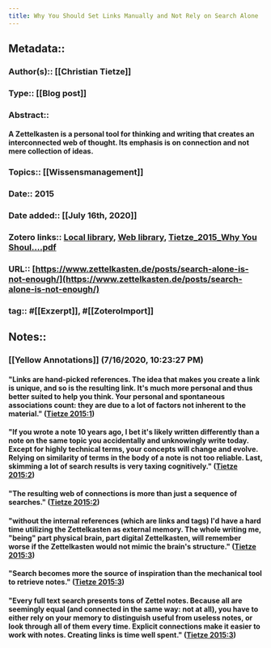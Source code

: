 ```yaml
---
title: Why You Should Set Links Manually and Not Rely on Search Alone
---
```


## Metadata::
### Author(s):: [[Christian Tietze]]

### Type:: [[Blog post]]

### Abstract::
#### A Zettelkasten is a personal tool for thinking and writing that creates an interconnected web of thought. Its emphasis is on connection and not mere collection of ideas.

### Topics:: [[Wissensmanagement]]

### Date:: 2015

### Date added:: [[July 16th, 2020]]

### Zotero links:: [Local library](zotero://select/library/items/7RGGR2UI), [Web library](https://www.zotero.org/users/4111725/items/7RGGR2UI), [Tietze_2015_Why You Shoul....pdf](zotero://open-pdf/library/items/SKFNPNMC)

### URL:: [https://www.zettelkasten.de/posts/search-alone-is-not-enough/](https://www.zettelkasten.de/posts/search-alone-is-not-enough/)

### tag:: #[[Exzerpt]], #[[ZoteroImport]]

## Notes::
### **[[Yellow Annotations]] (7/16/2020, 10:23:27 PM)**
#### "Links are hand-picked references. The idea that makes you create a link is unique, and so is the resulting link. It's much more personal and thus better suited to help you think. Your personal and spontaneous associations count: they are due to a lot of factors not inherent to the material." ([Tietze 2015:1](zotero://open-pdf/library/items/SKFNPNMC?page=1))

#### "If you wrote a note 10 years ago, I bet it's likely written differently than a note on the same topic you accidentally and unknowingly write today. Except for highly technical terms, your concepts will change and evolve. Relying on similarity of terms in the body of a note is not too reliable. Last, skimming a lot of search results is very taxing cognitively." ([Tietze 2015:2](zotero://open-pdf/library/items/SKFNPNMC?page=2))

#### "The resulting web of connections is more than just a sequence of searches." ([Tietze 2015:2](zotero://open-pdf/library/items/SKFNPNMC?page=2))

#### "without the internal references (which are links and tags) I'd have a hard time utilizing the Zettelkasten as external memory. The whole writing me, "being" part physical brain, part digital Zettelkasten, will remember worse if the Zettelkasten would not mimic the brain's structure." ([Tietze 2015:3](zotero://open-pdf/library/items/SKFNPNMC?page=3))

#### "Search becomes more the source of inspiration than the mechanical tool to retrieve notes." ([Tietze 2015:3](zotero://open-pdf/library/items/SKFNPNMC?page=3))

#### "Every full text search presents tons of Zettel notes. Because all are seemingly equal (and connected in the same way: not at all), you have to either rely on your memory to distinguish useful from useless notes, or look through all of them every time. Explicit connections make it easier to work with notes. Creating links is time well spent." ([Tietze 2015:3](zotero://open-pdf/library/items/SKFNPNMC?page=3))
